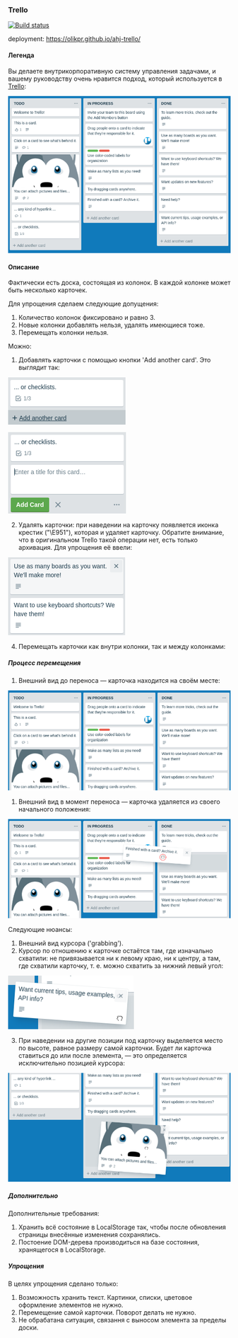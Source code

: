 ### Trello
[![Build status](https://ci.appveyor.com/api/projects/status/hwsd8sjt7lwvtgej?svg=true)](https://ci.appveyor.com/project/EvgeniyPryanichnikov/ahj-trello)

deployment: https://olikpr.github.io/ahj-trello/
#### Легенда

Вы делаете внутрикорпоративную систему управления задачами, и вашему руководству очень нравится подход, который используется в [Trello](https://trello.com):

![](./src/img/trello.png)


#### Описание

Фактически есть доска, состоящая из колонок. В каждой колонке может быть несколько карточек.

Для упрощения сделаем следующие допущения:
1. Количество колонок фиксировано и равно 3.
2. Новые колонки добавлять нельзя, удалять имеющиеся тоже.
3. Перемещать колонки нельзя.

Можно:
1. Добавлять карточки с помощью кнопки 'Add another card'. Это выглядит так:

![](./src/img/trello-2.png)

![](./src/img/trello-3.png)


2. Удалять карточки: при наведении на карточку появляется иконка крестик ("\E951"), которая и удаляет карточку. Обратите внимание, что в оригинальном Trello такой операции нет, есть только архивация. Для упрощения её ввели:

![](./src/img/trello-4.png)

 
4. Перемещать карточки как внутри колонки, так и между колонками:

##### Процесс перемещения

1. Внешний вид до переноса — карточка находится на своём месте:

![](./src/img/trello-5.png)

1. Внешний вид в момент переноса — карточка удаляется из своего начального положения:

![](./src/img/trello-6.png)

Следующие нюансы:
1. Внешний вид курсора ('grabbing').
2. Курсор по отношению к карточке остаётся там, где изначально схватили: не привязывается ни к левому краю, ни к центру, а там, где схватили карточку, т. е. можно схватить за нижний левый угол:

![](./src/img/trello-7.png)

3. При наведении на другие позиции под карточку выделяется место по высоте, равное размеру самой карточки. Будет ли карточка ставиться до или после элемента, — это определяется исключительно позицией курсора:

![](./src/img/trello-8.png)

##### Дополнительно

Дополнительные требования:
1. Хранить всё состояние в LocalStorage так, чтобы после обновления страницы внесённые изменения сохранялись.
1. Постоение DOM-дерева производиться на базе состояния, хранящегося в LocalStorage.

##### Упрощения

В целях упрощения сделано только:
1. Возможность хранить текст. Картинки, списки, цветовое оформление элементов не нужно.
2. Перемещение самой карточки. Поворот делать не нужно.
3. Не обрабатана ситуация, связання с выносом элемента за пределы доски.
